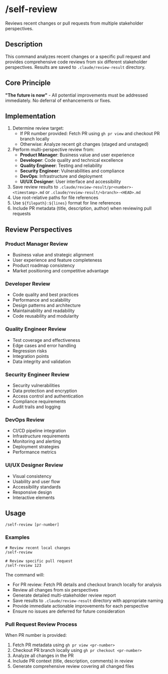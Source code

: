 # /self-review

Reviews recent changes or pull requests from multiple stakeholder perspectives.

## Description
This command analyzes recent changes or a specific pull request and provides comprehensive code reviews from six different stakeholder perspectives. Results are saved to `.claude/review-result` directory.

## Core Principle
**"The future is now"** - All potential improvements must be addressed immediately. No deferral of enhancements or fixes.

## Implementation
1. Determine review target:
   - If PR number provided: Fetch PR using `gh pr view` and checkout PR branch locally
   - Otherwise: Analyze recent git changes (staged and unstaged)
2. Perform multi-perspective review from:
   - **Product Manager**: Business value and user experience
   - **Developer**: Code quality and technical excellence
   - **Quality Engineer**: Testing and reliability
   - **Security Engineer**: Vulnerabilities and compliance
   - **DevOps**: Infrastructure and deployment
   - **UI/UX Designer**: User interface and accessibility
3. Save review results to `.claude/review-result/pr<number>-<timestamp>.md` or `.claude/review-result/<branch>-<HEAD>.md`
4. Use root-relative paths for file references
5. Use `${filepath}:${lines}` format for line references
6. Include PR metadata (title, description, author) when reviewing pull requests

## Review Perspectives

### Product Manager Review
- Business value and strategic alignment
- User experience and feature completeness
- Product roadmap consistency
- Market positioning and competitive advantage

### Developer Review
- Code quality and best practices
- Performance and scalability
- Design patterns and architecture
- Maintainability and readability
- Code reusability and modularity

### Quality Engineer Review
- Test coverage and effectiveness
- Edge cases and error handling
- Regression risks
- Integration points
- Data integrity and validation

### Security Engineer Review
- Security vulnerabilities
- Data protection and encryption
- Access control and authentication
- Compliance requirements
- Audit trails and logging

### DevOps Review
- CI/CD pipeline integration
- Infrastructure requirements
- Monitoring and alerting
- Deployment strategies
- Performance metrics

### UI/UX Designer Review
- Visual consistency
- Usability and user flow
- Accessibility standards
- Responsive design
- Interactive elements

## Usage
```
/self-review [pr-number]
```

### Examples
```
# Review recent local changes
/self-review

# Review specific pull request
/self-review 123
```

The command will:
- For PR review: Fetch PR details and checkout branch locally for analysis
- Review all changes from six perspectives
- Generate detailed multi-stakeholder review report
- Save results to `.claude/review-result` directory with appropriate naming
- Provide immediate actionable improvements for each perspective
- Ensure no issues are deferred for future consideration

### Pull Request Review Process
When PR number is provided:
1. Fetch PR metadata using `gh pr view <pr-number>`
2. Checkout PR branch locally using `gh pr checkout <pr-number>`
3. Analyze all changes in the PR
4. Include PR context (title, description, comments) in review
5. Generate comprehensive review covering all changed files